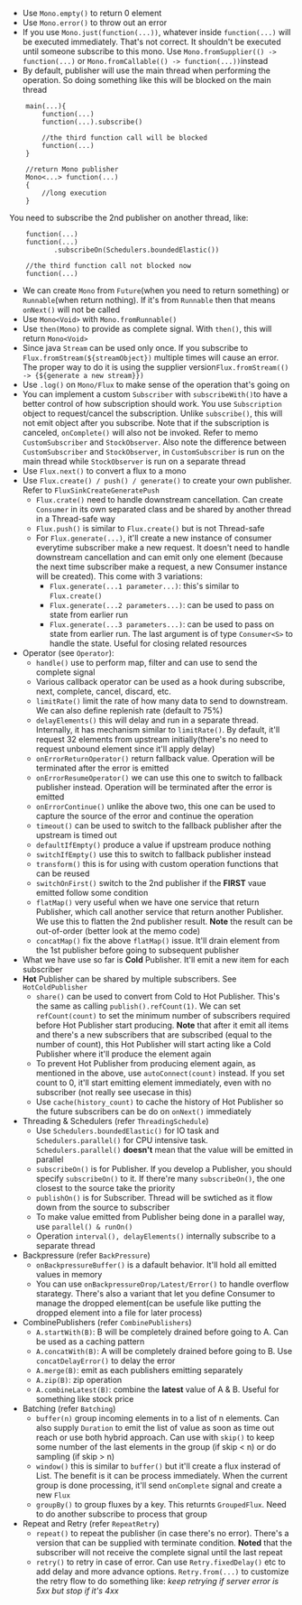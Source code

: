 * Use ```Mono.empty()``` to return 0 element
* Use ```Mono.error()``` to throw out an error
* If you use ```Mono.just(function(...))```, whatever inside ```function(...)``` will be executed immediately. That's not correct. It shouldn't be executed until someone subscribe to this mono. Use ```Mono.fromSupplier(() -> function(...)``` or ```Mono.fromCallable(() -> function(...))```instead
* By default, publisher will use the main thread when performing the operation. So doing something like this will be blocked on the main thread 
```
    main(...){
        function(...)
        function(...).subscribe()
        
        //the third function call will be blocked
        function(...)
    }
    
    //return Mono publisher
    Mono<...> function(...)
    {
        //long execution
    }
```
You need to subscribe the 2nd publisher on another thread, like:
```
    function(...)
    function(...)
           .subscribeOn(Schedulers.boundedElastic())
           
    //the third function call not blocked now
    function(...)
```
* We can create ```Mono``` from ```Future```(when you need to return something) or ```Runnable```(when return nothing). If it's from ```Runnable``` then that means ```onNext()``` will not be called
* Use ```Mono<Void>``` with ```Mono.fromRunnable()```
* Use ```then(Mono)``` to provide as complete signal. With ```then()```, this will return ```Mono<Void>```
* Since java ```Stream``` can be used only once. If you subscribe to ```Flux.fromStream(${streamObject})``` multiple times will cause an error. The proper way to do it is using the supplier version```Flux.fromStream(() -> {${generate a new stream}})```
* Use ```.log()``` on ```Mono/Flux``` to make sense of the operation that's going on
* You can implement a custom ```Subscriber``` with ```subscribeWith()```to have a better control of how subscription should work. 
You use ```Subscription``` object to request/cancel the subscription. Unlike ```subscribe()```, this will not emit object after you subscribe. Note that if the subscription is canceled, ```onComplete()``` will also not be invoked. Refer to memo ```CustomSubscriber``` and ```StockObserver```. Also note the difference between ```CustomSubscriber``` and ```StockObserver```, in ```CustomSubscriber``` is run on the main thread while ```StockObserver``` is run on a separate thread
* Use ```Flux.next()``` to convert a flux to a mono
* Use ```Flux.create() / push() / generate()``` to create your own publisher. Refer to ```FluxSinkCreateGeneratePush```
  * ```Flux.crate()``` need to handle downstream cancellation. Can create ```Consumer``` in its own separated class and be shared by another thread in a Thread-safe way
  * ```Flux.push()``` is similar to ```Flux.create()``` but is not Thread-safe
  * For ```Flux.generate(...)```, it'll create a new instance of consumer everytime subscriber make a new request. It doesn't need to handle downstream cancellation and can emit only one element (because the next time subscriber make a request, a new Consumer instance will be created). This come with 3 variations:
    * ```Flux.generate(...1 parameter...)```: this's similar to ```Flux.create()```
    * ```Flux.generate(...2 parameters...)```: can be used to pass on state from earlier run
    * ```Flux.generate(...3 parameters...)```: can be used to pass on state from earlier run. The last argument is of type ```Consumer<S>``` to handle the state. Useful for closing related resources
* Operator (see ```Operator```):
  * ```handle()``` use to perform map, filter and can use to send the complete signal    
  * Various callback operator can be used as a hook during subscribe, next, complete, cancel, discard, etc.
  * ```limitRate()``` limit the rate of how many data to send to downstream. We can also define replenish rate (default to 75%)
  * ```delayElements()``` this will delay and run in a separate thread. Internally, it has mechanism similar to ```limitRate()```. By default, it'll request 32 elements from upstream initially(there's no need to request unbound element since it'll apply delay)
  * ```onErrorReturnOperator()``` return fallback value. Operation will be terminated after the error is emitted
  * ```onErrorResumeOperator()``` we can use this one to switch to fallback publisher instead. Operation will be terminated after the error is emitted
  * ```onErrorContinue()``` unlike the above two, this one can be used to capture the source of the error and continue the operation
  * ```timeout()``` can be used to switch to the fallback publisher after the upstream is timed out
  * ```defaultIfEmpty()``` produce a value if upstream produce nothing
  * ```switchIfEmpty()``` use this to switch to fallback publisher instead
  * ```transform()``` this is for using with custom operation functions that can be reused
  * ```switchOnFirst()``` switch to the 2nd publisher if the **FIRST** vaue emitted follow some condition
  * ```flatMap()``` very useful when we have one service that return Publisher, which call another service that return another Publisher. We use this to flatten the 2nd publisher result. **Note** the result can be out-of-order (better look at the memo code)
  * ```concatMap()``` fix the above ```flatMap()``` issue. It'll drain element from the 1st publisher before going to subsequent publisher
* What we have use so far is **Cold** Publisher. It'll emit a new item for each subscriber
* **Hot** Publisher can be shared by multiple subscribers. See ```HotColdPublisher```
    * ```share()``` can be used to convert from Cold to Hot Publisher. This's the same as calling ```publish().refCount(1)```. We can set ```refCount(count)``` to set the minimum number of subscribers required before Hot Publisher start producing. **Note** that after it emit all items and there's a new subscribers that are subscribed (equal to the number of count), this Hot Publisher will start acting like a Cold Publisher where it'll produce the element again
    * To prevent Hot Publisher from producing element again, as mentioned in the above, use ```autoConnect(count)``` instead. If you set count to 0, it'll start emitting element immediately, even with no subscriber (not really see usecase in this)
    * Use ```cache(history_count)``` to cache the history of Hot Publisher so the future subscribers can be do on ```onNext()``` immediately
* Threading & Schedulers (refer ```ThreadingSchedule```)
    * Use ```Schedulers.boundedElastic()``` for IO task and ```Schedulers.parallel()``` for CPU intensive task. ```Schedulers.parallel()``` **doesn't** mean that the value will be emitted in parallel
    * ```subscribeOn()``` is for Publisher. If you develop a Publisher, you should specify ```subscribeOn()``` to it. If there're many ```subscribeOn()```, the one closest to the source take the priority
    * ```publishOn()``` is for Subscriber. Thread will be swtiched as it flow down from the source to subscriber
    * To make value emitted from Publisher being done in a parallel way, use ```parallel() & runOn()```
    * Operation ```interval(), delayElements()``` internally subscribe to a separate thread
* Backpressure (refer ```BackPressure```)
    * ```onBackpressureBuffer()``` is a dafault behavior. It'll hold all emitted values in memory
    * You can use ```onBackpressureDrop/Latest/Error()``` to handle overflow starategy. There's also a variant that let you define Consumer to manage the dropped element(can be usefule like putting the dropped element into a file for later process)
* CombinePublishers (refer ```CombinePublishers```)
    * ```A.startWith(B)```: B will be completely drained before going to A. Can be used as a caching pattern
    * ```A.concatWith(B)```: A will be completely drained before going to B. Use ```concatDelayError()``` to delay the error
    * ```A.merge(B)```: emit as each publishers emitting separately
    * ```A.zip(B)```: zip operation
    * ```A.combineLatest(B)```: combine the **latest** value of A & B. Useful for something like stock price
* Batching (refer ```Batching```)
    * ```buffer(n)``` group incoming elements in to a list of n elements. Can also supply ```Duration``` to emit the list of value as soon as time out reach or use both hybrid approach. Can use with ```skip()``` to keep some number of the last elements in the group (if skip < n) or do sampling (if skip > n)
    * ```window()``` this is similar to ```buffer()``` but it'll create a flux insterad of List. The benefit is it can be process immediately. When the current group is done processing, it'll send ```onComplete``` signal and create a new ```Flux```
    * ```groupBy()``` to group fluxes by a key. This returnts ```GroupedFlux```. Need to do another subscribe to process that group
* Repeat and Retry (refer ```RepeatRetry```)
    * ```repeat()``` to repeat the publisher (in case there's no error). There's a version that can be supplied with terminate condition. **Noted** that the subscriber will not receive the complete signal until the last repeat
    * ```retry()``` to retry in case of error. Can use ```Retry.fixedDelay()``` etc to add delay and more advance options. ```Retry.from(...)``` to customize the retry flow to do something like: *keep retrying if server error is 5xx but stop if it's 4xx*

